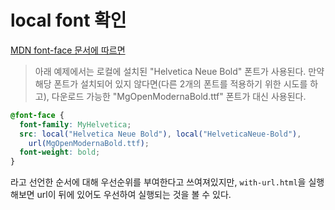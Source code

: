 # local font 확인

[MDN font-face 문서에 따르면](https://developer.mozilla.org/ko/docs/Web/CSS/@font-face)

> 아래 예제에서는 로컬에 설치된 "Helvetica Neue Bold" 폰트가 사용된다. 만약 해당 폰트가 설치되어 있지 않다면(다른 2개의 폰트를 적용하기 위한 시도를 하고), 다운로드 가능한 "MgOpenModernaBold.ttf" 폰트가 대신 사용된다.

```css
@font-face {
  font-family: MyHelvetica;
  src: local("Helvetica Neue Bold"), local("HelveticaNeue-Bold"),
    url(MgOpenModernaBold.ttf);
  font-weight: bold;
}
```

라고 선언한 순서에 대해 우선순위를 부여한다고 쓰여져있지만, `with-url.html`을 실행해보면 url이 뒤에 있어도 우선하여 실행되는 것을 볼 수 있다.
